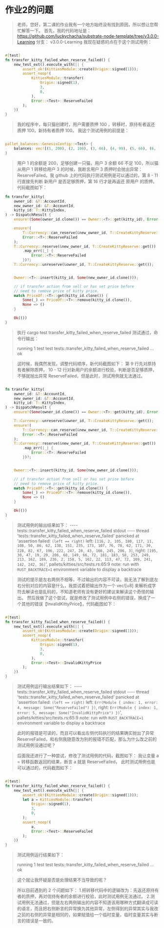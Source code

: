 # 作业2的问题

> 老师，您好，第二课的作业我有一个地方始终没有找到原因，所以想让您帮忙解答一下。
> 首先，我的代码地址是：
> https://github.com/luckychacha/substrate-node-template/tree/v3.0.0-Learning
> 分支：
> v3.0.0-Learning
> 我现在疑惑的点在于这个测试用例：

``` rust

#[test]
fn transfer_kitty_failed_when_reserve_failed() {
    new_test_ext().execute_with(|| {
        assert_ok!(KittiesModule::create(Origin::signed(1)));
        assert_noop!(
            KittiesModule::transfer(
                Origin::signed(1),
                3,
                0,
            ),
            Error::<Test>::ReserveFailed
        );
    })
}

```

> 我的程序中，每只猫创建时，用户需要质押 100 ，转移时，原持有者返还质押 100，新持有者质押 100。
> 我这个测试用例的前提是：

``` rust

pallet_balances::GenesisConfig::<Test> {
    balances: vec![(1, 200), (2, 100), (3, 66), (4, 99), (5, 66), (6, 1000), (7, 266)],
}

```

> 用户 1 的余额是 200，足够创建一只猫，用户 3 余额 66 不足 100，所以猫从用户 1 转移给用户 3 的时候，我断言用户 3 质押时会抛出异常：ReserveFailed。我 github 上的代码执行测试用例是可以通过的，第 8 - 11 行直接先判断 新用户 是否足够质押，第 16 行才是再返还 原用户 的质押。代码截图如下：

```rust
fn transfer_kitty(
    owner_id: &T::AccountId,
    new_owner_id: &T::AccountId,
    kitty_id: T::KittyIndex,
) -> DispatchResult {
    ensure!(Some(owner_id.clone()) == Owner::<T>::get(kitty_id), Error::<T>::NotKittyOwner);

    ensure!(
        T::Currency::can_reserve(&new_owner_id, T::CreateKittyReserve::get()),
        Error::<T>::ReserveFailed
    );
    T::Currency::reserve(&new_owner_id, T::CreateKittyReserve::get())
        .map_err(|_| {
            Error::<T>::ReserveFailed
        })?;
    T::Currency::unreserve(&owner_id, T::CreateKittyReserve::get());


    Owner::<T>::insert(kitty_id, Some(new_owner_id.clone()));

    // if transfer action from sell or has set price before
    // need to remove price of kitty price.
    match PriceOf::<T>::get(kitty_id.clone()) {
        Some(_) => PriceOf::<T>::remove(kitty_id.clone()),
        None => ()
    }

    Ok(())
}

```

> 执行 cargo test transfer_kitty_failed_when_reserve_failed
>  测试通过，命令行输出：
> 
> running 1 test
>   test tests::transfer_kitty_failed_when_reserve_failed ... ok

> 这时候，我偶然发现，调整代码顺序，新代码截图如下：
> 第 9 行先对原持有者解除质押， 10 - 12 行对新用户的余额进行校验，判断是否足够质押，不够就抛出异常 ReserveFailed，但是此时，测试用例就无法通过。

```rust

fn transfer_kitty(
    owner_id: &T::AccountId,
    new_owner_id: &T::AccountId,
    kitty_id: T::KittyIndex,
) -> DispatchResult {
    ensure!(Some(owner_id.clone()) == Owner::<T>::get(kitty_id), Error::<T>::NotKittyOwner);

    T::Currency::unreserve(&owner_id, T::CreateKittyReserve::get());
    ensure!(
        T::Currency::can_reserve(&new_owner_id, T::CreateKittyReserve::get()),
        Error::<T>::ReserveFailed
    );
    T::Currency::reserve(&new_owner_id, T::CreateKittyReserve::get())
        .map_err(|_| {
            Error::<T>::ReserveFailed
        })?;


    Owner::<T>::insert(kitty_id, Some(new_owner_id.clone()));

    // if transfer action from sell or has set price before
    // need to remove price of kitty price.
    match PriceOf::<T>::get(kitty_id.clone()) {
        Some(_) => PriceOf::<T>::remove(kitty_id.clone()),
        None => ()
    }

    Ok(())
}

```

> 测试用例的输出结果如下：
>   ---- tests::transfer_kitty_failed_when_reserve_failed stdout ----
> thread 'tests::transfer_kitty_failed_when_reserve_failed' panicked at 'assertion failed: `(left == right)`
>  left: `[116, 2, 105, 180, 117, 11, 108, 50, 86, 62, 138, 151, 235, 173, 107, 76, 78, 62, 171, 30, 228, 82, 67, 196, 222, 247, 28, 43, 166, 245, 206, 3]`,
> right: `[195, 30, 47, 19, 29, 206, 68, 149, 66, 72, 181, 183, 58, 253, 249, 213, 162, 189, 236, 2, 158, 5, 162, 22, 113, 47, 72, 109, 241, 142, 242, 36]`', pallets/kitties/src/tests.rs:65:9
> note: run with `RUST_BACKTRACE=1` environment variable to display a backtrace

> 测试的提示是左右两侧不相等，不过输出的内容不可读，我无法了解到底左右分别对应的内容是什么，我尝试着把输出作为一个 vec![u8] 来解析成字符去解读也是乱码的，不知道老师有没有更好的建议来解读这个奇怪的输出。
> 然后我做了这个尝试，就是修改了测试用例中右侧的错误，换成了一个其他的错误【InvalidKittyPrice】，代码截图如下：

```rust

#[test]
fn transfer_kitty_failed_when_reserve_failed() {
    new_test_ext().execute_with(|| {
        assert_ok!(KittiesModule::create(Origin::signed(1)));
        assert_noop!(
            KittiesModule::transfer(
                Origin::signed(1),
                3,
                0,
            ),
            Error::<Test>::InvalidKittyPrice
        );
    })
}

```

> 测试用例运行输出结果如下：
> ---- tests::transfer_kitty_failed_when_reserve_failed stdout ----
> thread 'tests::transfer_kitty_failed_when_reserve_failed' panicked at 'assertion failed: `(left == right)`
>  left: `Err(Module { index: 1, error: 4, message: Some("ReserveFailed") })`,
> right: `Err(Module { index: 1, error: 5, message: Some("InvalidKittyPrice") })`', pallets/kitties/src/tests.rs:65:9
> note: run with `RUST_BACKTRACE=1` environment variable to display a backtrace

> 此时的报错是可读的，而且可以看出左侧代码执行的结果确实抛出了异常 ReserveFailed，和右侧我随意改为别的报错不匹配，那么为什么改之前的测试用例没通过呢？

>后面我还进行了一种尝试，修改了测试用例的代码，截图如下：
> 我让变量 a = 转移函数返回的结果，断言 a 就是 ReserveFailed， 此时测试用例也是可以通过的，代码截图如下：

```rust

#[test]
fn transfer_kitty_failed_when_reserve_failed() {
    new_test_ext().execute_with(|| {
        assert_ok!(KittiesModule::create(Origin::signed(1)));
        let a = KittiesModule::transfer(
            Origin::signed(1),
            3,
            0,
        );
        assert_noop!(
            a,
            Error::<Test>::ReserveFailed
        );
    })
}

```
> 测试用例运行结果如下：
> 
> running 1 test
> test tests::transfer_kitty_failed_when_reserve_failed ... ok

> 这个就让我怀疑是否是处理结果不当导致的呢？

> 所以目前遇到的 2 个问题如下：
> 1.把转移代码中的逻辑改为：先返还原持有者的质押，再对信持有者的余额进行校验，此时测试用例无法通过。
> 2.测试用例无法通过，但是左右两侧输出的内容不知道该用哪种方式翻译成可读的语言，而且把右侧断言的异常换为其他异常，左侧得到的异常其实与我改之前的右侧的异常是相同的，如果赋值给一个临时变量，临时变量其实与断言的错误是一致的。

